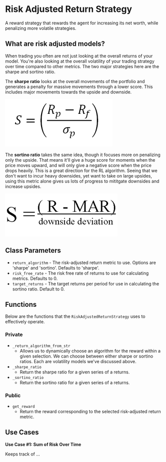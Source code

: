 # Risk Adjusted Return Strategy
A reward strategy that rewards the agent for increasing its net worth, while penalizing more volatile strategies.


## What are risk adjusted models?
When trading you often are not just looking at the overall returns of your model. You're also looking at the overall volatility of your trading strategy over time compared to other metrics. The two major strategies here are the sharpe and sortino ratio. 

The **sharpe ratio** looks at the overall movements of the portfolio and generates a penalty for massive movements through a lower score. This includes major movements towards the upside and downside.

![Sharpe Ratio](../../_static/images/sharpe.png)

The **sortino ratio** takes the same idea, though it focuses more on penalizing only the upside. That means it'll give a huge score for moments when the price moves upward, and will only give a negative score when the price drops heavily. This is a great direction for the RL algorithm. Seeing that we don't want to incur heavy downsides, yet want to take on large upsides, using this metric alone gives us lots of progress to mititgate downsides and increase upsides.

![Sortino Ratio](../../_static/images/sortino.png)

## Class Parameters
* `return_algorithm` - The risk-adjusted return metric to use. Options are 'sharpe' and 'sortino'. Defaults to 'sharpe'.
* `risk_free_rate` - The risk free rate of returns to use for calculating metrics. Defaults to 0.
* `target_returns` - The target returns per period for use in calculating the sortino ratio. Default to 0.


## Functions

Below are the functions that the `RiskAdjustedReturnStrategy` uses to effectively operate. 

### Private
* `_return_algorithm_from_str`
  * Allows us to dynamically choose an algorithm for the reward within a given selection. We can choose between either sharpe or sortino ratios. Each are volatility models we've discussed above.
* `_sharpe_ratio`
  * Return the sharpe ratio for a given series of a returns.
* `_sortino_ratio`
  * Return the sortino ratio for a given series of a returns.

### Public

* `get_reward`
  * Return the reward corresponding to the selected risk-adjusted return metric.


## Use Cases

**Use Case #1: Sum of Risk Over Time**

Keeps track of ...

```py

```